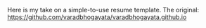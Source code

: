 Here is my take on a simple-to-use resume template. 
The original: https://github.com/varadbhogayata/varadbhogayata.github.io
